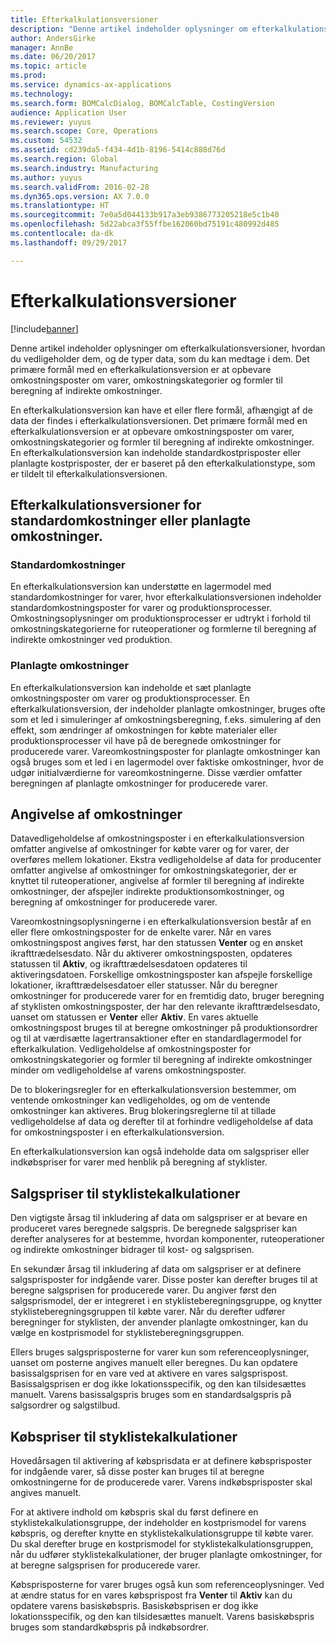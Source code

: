 ```yaml
---
title: Efterkalkulationsversioner
description: "Denne artikel indeholder oplysninger om efterkalkulationsversioner, hvordan du vedligeholder dem, og de typer data, som du kan medtage i dem. Det primære formål med en efterkalkulationsversion er at opbevare omkostningsposter om varer, omkostningskategorier og formler til beregning af indirekte omkostninger."
author: AndersGirke
manager: AnnBe
ms.date: 06/20/2017
ms.topic: article
ms.prod: 
ms.service: dynamics-ax-applications
ms.technology: 
ms.search.form: BOMCalcDialog, BOMCalcTable, CostingVersion
audience: Application User
ms.reviewer: yuyus
ms.search.scope: Core, Operations
ms.custom: 54532
ms.assetid: cd239da5-f434-4d1b-8196-5414c888d76d
ms.search.region: Global
ms.search.industry: Manufacturing
ms.author: yuyus
ms.search.validFrom: 2016-02-28
ms.dyn365.ops.version: AX 7.0.0
ms.translationtype: HT
ms.sourcegitcommit: 7e0a5d044133b917a3eb9386773205218e5c1b40
ms.openlocfilehash: 5d22abca3f55ffbe162060bd75191c480992d485
ms.contentlocale: da-dk
ms.lasthandoff: 09/29/2017

---
```


# <a name="costing-versions"></a>Efterkalkulationsversioner

[!include[banner](../includes/banner.md)]


Denne artikel indeholder oplysninger om efterkalkulationsversioner, hvordan du vedligeholder dem, og de typer data, som du kan medtage i dem. Det primære formål med en efterkalkulationsversion er at opbevare omkostningsposter om varer, omkostningskategorier og formler til beregning af indirekte omkostninger.

En efterkalkulationsversion kan have et eller flere formål, afhængigt af de data der findes i efterkalkulationsversionen. Det primære formål med en efterkalkulationsversion er at opbevare omkostningsposter om varer, omkostningskategorier og formler til beregning af indirekte omkostninger. En efterkalkulationsversion kan indeholde standardkostprisposter eller planlagte kostprisposter, der er baseret på den efterkalkulationstype, som er tildelt til efterkalkulationsversionen.

## <a name="costing-versions-for-standard-or-planned-costs"></a>Efterkalkulationsversioner for standardomkostninger eller planlagte omkostninger.
### <a name="standard-costs"></a>Standardomkostninger

En efterkalkulationsversion kan understøtte en lagermodel med standardomkostninger for varer, hvor efterkalkulationsversionen indeholder standardomkostningsposter for varer og produktionsprocesser. Omkostningsoplysninger om produktionsprocesser er udtrykt i forhold til omkostningskategorierne for ruteoperationer og formlerne til beregning af indirekte omkostninger ved produktion.

### <a name="planned-costs"></a>Planlagte omkostninger

En efterkalkulationsversion kan indeholde et sæt planlagte omkostningsposter om varer og produktionsprocesser. En efterkalkulationsversion, der indeholder planlagte omkostninger, bruges ofte som et led i simuleringer af omkostningsberegning, f.eks. simulering af den effekt, som ændringer af omkostningen for købte materialer eller produktionsprocesser vil have på de beregnede omkostninger for producerede varer. Vareomkostningsposter for planlagte omkostninger kan også bruges som et led i en lagermodel over faktiske omkostninger, hvor de udgør initialværdierne for vareomkostningerne. Disse værdier omfatter beregningen af planlagte omkostninger for producerede varer.

## <a name="entering-costs"></a>Angivelse af omkostninger
Datavedligeholdelse af omkostningsposter i en efterkalkulationsversion omfatter angivelse af omkostninger for købte varer og for varer, der overføres mellem lokationer. Ekstra vedligeholdelse af data for producenter omfatter angivelse af omkostninger for omkostningskategorier, der er knyttet til ruteoperationer, angivelse af formler til beregning af indirekte omkostninger, der afspejler indirekte produktionsomkostninger, og beregning af omkostninger for producerede varer. 

Vareomkostningsoplysningerne i en efterkalkulationsversion består af en eller flere omkostningsposter for de enkelte varer. Når en vares omkostningspost angives først, har den statussen **Venter** og en ønsket ikrafttrædelsesdato. Når du aktiverer omkostningsposten, opdateres statussen til **Aktiv**, og ikrafttrædelsesdatoen opdateres til aktiveringsdatoen. Forskellige omkostningsposter kan afspejle forskellige lokationer, ikrafttrædelsesdatoer eller statusser. Når du beregner omkostninger for producerede varer for en fremtidig dato, bruger beregning af styklisten omkostningsposter, der har den relevante ikrafttrædelsesdato, uanset om statussen er **Venter** eller **Aktiv**. En vares aktuelle omkostningspost bruges til at beregne omkostninger på produktionsordrer og til at værdisætte lagertransaktioner efter en standardlagermodel for efterkalkulation. Vedligeholdelse af omkostningsposter for omkostningskategorier og formler til beregning af indirekte omkostninger minder om vedligeholdelse af varens omkostningsposter. 

De to blokeringsregler for en efterkalkulationsversion bestemmer, om ventende omkostninger kan vedligeholdes, og om de ventende omkostninger kan aktiveres. Brug blokeringsreglerne til at tillade vedligeholdelse af data og derefter til at forhindre vedligeholdelse af data for omkostningsposter i en efterkalkulationsversion. 

En efterkalkulationsversion kan også indeholde data om salgspriser eller indkøbspriser for varer med henblik på beregning af styklister.

## <a name="item-sales-prices-for-bom-calculations"></a>Salgspriser til styklistekalkulationer
Den vigtigste årsag til inkludering af data om salgspriser er at bevare en produceret vares beregnede salgspris. De beregnede salgspriser kan derefter analyseres for at bestemme, hvordan komponenter, ruteoperationer og indirekte omkostninger bidrager til kost- og salgsprisen. 

En sekundær årsag til inkludering af data om salgspriser er at definere salgsprisposter for indgående varer. Disse poster kan derefter bruges til at beregne salgsprisen for producerede varer. Du angiver først den salgsprismodel, der er integreret i en styklisteberegningsgruppe, og knytter styklisteberegningsgruppen til købte varer. Når du derefter udfører beregninger for styklisten, der anvender planlagte omkostninger, kan du vælge en kostprismodel for styklisteberegningsgruppen. 

Ellers bruges salgsprisposterne for varer kun som referenceoplysninger, uanset om posterne angives manuelt eller beregnes. Du kan opdatere basissalgsprisen for en vare ved at aktivere en vares salgsprispost. Basissalgsprisen er dog ikke lokationsspecifik, og den kan tilsidesættes manuelt. Varens basissalgspris bruges som en standardsalgspris på salgsordrer og salgstilbud.

## <a name="item-purchase-prices-for-bom-calculations"></a>Købspriser til styklistekalkulationer
Hovedårsagen til aktivering af købsprisdata er at definere købsprisposter for indgående varer, så disse poster kan bruges til at beregne omkostningerne for de producerede varer. Varens indkøbsprisposter skal angives manuelt. 

For at aktivere indhold om købspris skal du først definere en styklistekalkulationsgruppe, der indeholder en kostprismodel for varens købspris, og derefter knytte en styklistekalkulationsgruppe til købte varer. Du skal derefter bruge en kostprismodel for styklistekalkulationsgruppen, når du udfører styklistekalkulationer, der bruger planlagte omkostninger, for at beregne salgsprisen for producerede varer. 

Købsprisposterne for varer bruges også kun som referenceoplysninger. Ved at ændre status for en vares købsprispost fra **Venter** til **Aktiv** kan du opdatere varens basiskøbspris. Basiskøbsprisen er dog ikke lokationsspecifik, og den kan tilsidesættes manuelt. Varens basiskøbspris bruges som standardkøbspris på indkøbsordrer.




